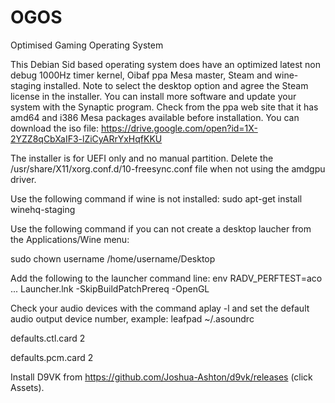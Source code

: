 # OGOS
Optimised Gaming Operating System

This Debian Sid based operating system does have an optimized  latest  non debug 1000Hz timer  kernel,  Oibaf ppa Mesa master, Steam and wine-staging  installed. Note to select the desktop option and agree the Steam license in the installer. You can install more software and update your system with the Synaptic program. Check from the  ppa web site that it has amd64 and i386 Mesa packages available before installation. You can download the iso file: https://drive.google.com/open?id=1X-2YZZ8qCbXaIF3-lZiCyARrYxHqfKKU

The installer is for UEFI only and no manual partition. Delete the /usr/share/X11/xorg.conf.d/10-freesync.conf file when not using the amdgpu driver.

Use the following command if wine is not installed: sudo apt-get install winehq-staging

Use the following command if you can not create a desktop laucher from the Applications/Wine menu: 

sudo chown username /home/username/Desktop

Add the following to the launcher command line:
env RADV_PERFTEST=aco ... Launcher.lnk -SkipBuildPatchPrereq -OpenGL

Check your audio devices with the command aplay -l and set the default audio output device number, example:
leafpad  ~/.asoundrc

defaults.ctl.card 2

defaults.pcm.card 2

Install D9VK from https://github.com/Joshua-Ashton/d9vk/releases (click Assets).
